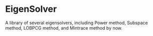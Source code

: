 # EigenSolver

A library of several eigensolvers, including Power method, Subspace method, LOBPCG method, and Mintrace method by now.
